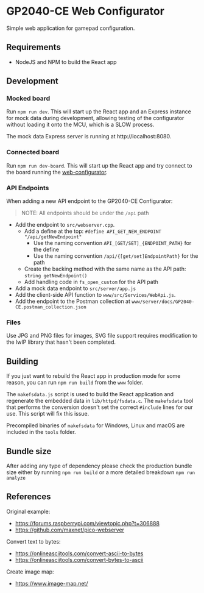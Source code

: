 # GP2040-CE Web Configurator

Simple web application for gamepad configuration.

## Requirements

* NodeJS and NPM to build the React app

## Development

### Mocked board

Run `npm run dev`. This will start up the React app and an Express instance for mock data during development, allowing testing of the configurator without loading it onto the MCU, which is a SLOW process.

The mock data Express server is running at http://localhost:8080.

### Connected board

Run `npm run dev-board`. This will start up the React app and try connect to the board running the
[web-configurator](https://gp2040-ce.info/web-configurator).

### API Endpoints

When adding a new API endpoint to the GP2040-CE Configurator:

> NOTE: All endpoints should be under the `/api` path

* Add the endpoint to `src/webserver.cpp`.
  * Add a define at the top: `#define API_GET_NEW_ENDPOINT "/api/getNewEndpoint"`
    * Use the naming convention `API_[GET/SET]_{ENDPOINT_PATH}` for the define
    * Use the naming convention `/api/{[get/set]EndpointPath}` for the path
  * Create the backing method with the same name as the API path: `string getNewEndpoint()`
  * Add handling code in `fs_open_custom` for the API path
* Add a mock data endpoint to `src/server/app.js`
* Add the client-side API function to `www/src/Services/WebApi.js`.
* Add the endpoint to the Postman collection at `www/server/docs/GP2040-CE.postman_collection.json`

### Files

Use JPG and PNG files for images, SVG file support requires modification to the lwIP library that hasn't been completed.

## Building

If you just want to rebuild the React app in production mode for some reason, you can run `npm run build` from the `www` folder.

The `makefsdata.js` script is used to build the React application and regenerate the embedded data in `lib/httpd/fsdata.c`. The `makefsdata` tool that performs the conversion doesn't set the correct `#include` lines for our use. This script will fix this issue.

Precompiled binaries of `makefsdata` for Windows, Linux and macOS are included in the `tools` folder.

## Bundle size

After adding any type of dependency please check the production bundle size either by running `npm run build` or a more detailed breakdown `npm run analyze`

## References

Original example:

* <https://forums.raspberrypi.com/viewtopic.php?t=306888>
* <https://github.com/maxnet/pico-webserver>

Convert text to bytes:

* <https://onlineasciitools.com/convert-ascii-to-bytes>
* <https://onlineasciitools.com/convert-bytes-to-ascii>

Create image map:

* <https://www.image-map.net/>
